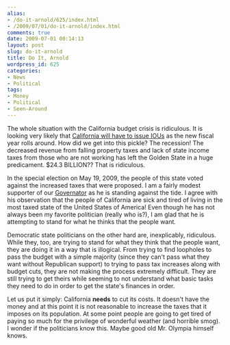 ```yaml
---
alias:
- /do-it-arnold/625/index.html
- /2009/07/01/do-it-arnold/index.html
comments: true
date: 2009-07-01 00:14:13
layout: post
slug: do-it-arnold
title: Do It, Arnold
wordpress_id: 625
categories:
- News
- Political
tags:
- Money
- Political
- Seen-Around
---
```


The whole situation with the California budget crisis is ridiculous.  It is looking very likely that [California will have to issue IOUs](http://www.reuters.com/article/topNews/idUSTRE55T7E120090630) as the new fiscal year rolls around.  How did we get into this pickle?  The recession!  The decreased revenue from falling property taxes and lack of state income taxes from those who are not working has left the Golden State in a huge predicament.  $24.3 BILLION??  That is ridiculous.

In the special election on May 19, 2009, the people of this state voted against the increased taxes that were proposed.  I am a fairly modest supporter of our [Governator](http://en.wikipedia.org/wiki/Arnold_Schwarzenegger) as he is standing against the tide.  I agree with his observation that the people of California are sick and tired of living in the most taxed state of the United States of America!  Even though he has not always been my favorite politician (really who is?), I am glad that he is attempting to stand for what he thinks that the people want.

Democratic state politicians on the other hard are, inexplicably, ridiculous.  While they, too, are trying to stand for what they think that the people want, they are doing it in a way that is illogical.  From trying to find loopholes to pass the budget with a simple majority (since they can't pass what they want without Republican support) to trying to pass tax increases along with budget cuts, they are not making the process extremely difficult.  They are still trying to get theirs while seeming to not understand what basic tasks they need to do in order to get the state's finances in order.

Let us put it simply: California **needs** to cut its costs.  It doesn't have the money and at this point it is not reasonable to increase the taxes that it imposes on its population.  At some point people are going to get tired of paying so much for the privilege of wonderful weather (and horrible smog).  I wonder if the politicians know this.  Maybe good old Mr. Olympia himself knows.
